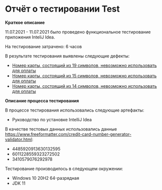 # Отчёт о тестировании Test

**Краткое описание**

11.07.2021 - 11.07.2021 было проведено функциональное тестирование приложения InteliJ Idea.

На тестирование затрачено: 6 часов

В результате тестирования выявлены следующие дефекты:
* [Номер карты, состоящий из 19 символов, невозможно использовать для оплаты](https://github.com/Godse361/Java.-Lesson-1/issues/1)
* [Номер карты, состоящий из 15 символов, невозможно использовать для оплаты](https://github.com/Godse361/Java.-Lesson-1/issues/2)
* [Номер карты, состоящий из 14 символов, невозможно использовать для оплаты](https://github.com/Godse361/Java.-Lesson-1/issues/3)

**Описание процесса тестирования**

В процессе тестирования использовались следующие артефакты:
* Руководство по установке IntelliJ Idea


В качестве тестовых данных использовались данные https://www.freeformatter.com/credit-card-number-generator-validator.html:
* 4485920913630132595
* 6011228559323272502
* 3410579076292978

Тестирование производилось в следующем окружении:
* Windows 10 20H2 64-разрядная
* JDK 11
